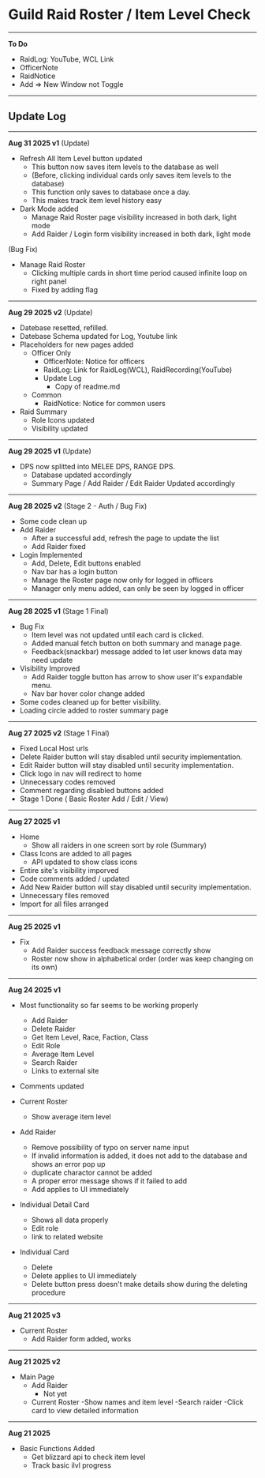 # Guild Raid Roster / Item Level Check

---

**To Do**

- RaidLog: YouTube, WCL Link
- OfficerNote
- RaidNotice
- Add => New Window not Toggle

---

## Update Log

---

**Aug 31 2025 v1** 
(Update)
- Refresh All Item Level button updated
    - This button now saves item levels to the database as well
    - (Before, clicking individual cards only saves item levels to the database)
    - This function only saves to database once a day.
    - This makes track item level history easy
- Dark Mode added
    - Manage Raid Roster page visibility increased in both dark, light mode
    - Add Raider / Login form visibility increased in both dark, light mode

(Bug Fix)
- Manage Raid Roster
    - Clicking multiple cards in short time period caused infinite loop on right panel
    - Fixed by adding flag

---

**Aug 29 2025 v2** (Update)
- Datebase resetted, refilled.
- Datebase Schema updated for Log, Youtube link
- Placeholders for new pages added
    - Officer Only
        - OfficerNote: Notice for officers
        - RaidLog: Link for RaidLog(WCL), RaidRecording(YouTube)
        - Update Log
            - Copy of readme.md
    - Common
        - RaidNotice: Notice for common users
- Raid Summary
    - Role Icons updated
    - Visibility updated

---

**Aug 29 2025 v1** (Update)
- DPS now splitted into MELEE DPS, RANGE DPS.
    - Database updated accordingly
    - Summary Page / Add Raider / Edit Raider Updated accordingly

---

**Aug 28 2025 v2** (Stage 2 - Auth / Bug Fix)
- Some code clean up
- Add Raider
    - After a successful add, refresh the page to update the list
    - Add Raider fixed
- Login Implemented
    - Add, Delete, Edit buttons enabled
    - Nav bar has a login button
    - Manage the Roster page now only for logged in officers
    - Manager only menu added, can only be seen by logged in officer

---

**Aug 28 2025 v1** (Stage 1 Final)
- Bug Fix
    - Item level was not updated until each card is clicked. 
    - Added manual fetch button on both summary and manage page.
    - Feedback(snackbar) message added to let user knows data may need update
- Visibility Improved
    - Add Raider toggle button has arrow to show user it's expandable menu.
    - Nav bar hover color change added
- Some codes cleaned up for better visibility.
- Loading circle added to roster summary page

---

**Aug 27 2025 v2** (Stage 1 Final)
- Fixed Local Host urls
- Delete Raider button will stay disabled until security implementation. 
- Edit Raider button will stay disabled until security implementation. 
- Click logo in nav will redirect to home
- Unnecessary codes removed
- Comment regarding disabled buttons added
- Stage 1 Done ( Basic Roster Add / Edit / View)

---

**Aug 27 2025 v1**
- Home
    - Show all raiders in one screen sort by role (Summary)
- Class Icons are added to all pages
    - API updated to show class icons
- Entire site's visibility imporved
- Code comments added / updated
- Add New Raider button will stay disabled until security implementation. 
- Unnecessary files removed
- Import for all files arranged

---

**Aug 25 2025 v1**
- Fix
    - Add Raider success feedback message correctly show
    - Roster now show in alphabetical order (order was keep changing on its own)


---

**Aug 24 2025 v1**
- Most functionality so far seems to be working properly
    - Add Raider
    - Delete Raider
    - Get Item Level, Race, Faction, Class
    - Edit Role
    - Average Item Level
    - Search Raider
    - Links to external site

- Comments updated
- Current Roster
    - Show average item level
- Add Raider
    - Remove possibility of typo on server name input
    - If invalid information is added, it does not add to the database and shows an error pop up
    - duplicate charactor cannot be added
    - A proper error message shows if it failed to add
    - Add applies to UI immediately
- Individual Detail Card
    - Shows all data properly
    - Edit role
    - link to related website
- Individual Card
    - Delete
    - Delete applies to UI immediately
    - Delete button press doesn't make details show during the deleting procedure

---

**Aug 21 2025 v3**
- Current Roster
    - Add Raider form added, works

---

**Aug 21 2025 v2**
- Main Page
    - Add Raider
        - Not yet
    - Current Roster
        -Show names and item level
        -Search raider
        -Click card to view detailed information

---

**Aug 21 2025**
- Basic Functions Added
    - Get blizzard api to check item level
    - Track basic ilvl progress
